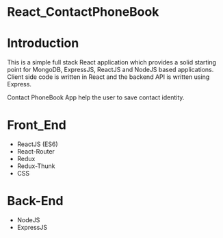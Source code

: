 # React_ContactPhoneBook

# Introduction
This is a simple full stack React application which provides a solid starting point for MongoDB, ExpressJS, ReactJS and NodeJS based applications. Client side code is written in React and the backend API is written using Express.

Contact PhoneBook App help the user to save contact identity.

# Front_End

- ReactJS (ES6)
- React-Router 
- Redux
- Redux-Thunk
- CSS

# Back-End
- NodeJS
- ExpressJS
